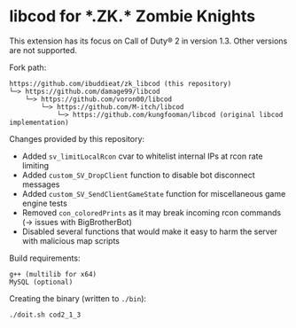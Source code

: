 # libcod for \*.ZK.\* Zombie Knights

This extension has its focus on Call of Duty&reg; 2 in version 1.3. Other versions are not supported.

Fork path:
```
https://github.com/ibuddieat/zk_libcod (this repository)
└─> https://github.com/damage99/libcod
    └─> https://github.com/voron00/libcod
        └─> https://github.com/M-itch/libcod
            └─> https://github.com/kungfooman/libcod (original libcod implementation)
```

Changes provided by this repository:
- Added `sv_limitLocalRcon` cvar to whitelist internal IPs at rcon rate limiting
- Added `custom_SV_DropClient` function to disable bot disconnect messages
- Added `custom_SV_SendClientGameState` function for miscellaneous game engine tests
- Removed `con_coloredPrints` as it may break incoming rcon commands (-> issues with BigBrotherBot)
- Disabled several functions that would make it easy to harm the server with malicious map scripts

Build requirements:
```
g++ (multilib for x64)
MySQL (optional)
```

Creating the binary (written to `./bin`):
```
./doit.sh cod2_1_3
```